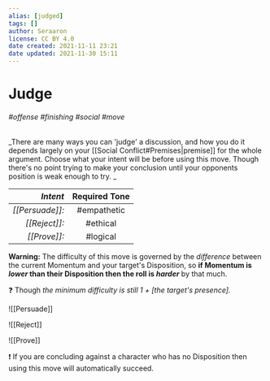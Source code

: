 ```yaml
---
alias: [judged]
tags: []
author: Seraaron
license: CC BY 4.0
date created: 2021-11-11 23:21
date updated: 2021-11-30 15:11
---
```


# Judge

###### #offense #finishing #social #move

_There are many ways you can 'judge' a discussion, and how you do it depends largely on your [[Social Conflict#Premises|premise]] for the whole argument. Choose what your intent will be before using this move. Though there's no point trying to make your conclusion until your opponents position is weak enough to try. _

|        _Intent_ | Required Tone |
| ---------------:|:-------------:|
| _[[Persuade]]:_ |  #empathetic  |
|   _[[Reject]]:_ |   #ethical    |
|    _[[Prove]]:_ |   #logical    |

**Warning:** The difficulty of this move is governed by the _difference_ between the current Momentum and your target's Disposition, so **if Momentum is _lower_ than their Disposition then the roll is _harder_** by that much.

❓ Though _the minimum difficulty is still 1 + [the target's presence]._

![[Persuade]]

![[Reject]]

![[Prove]]

❗ If you are concluding against a character who has no Disposition then using this move will automatically succeed.
